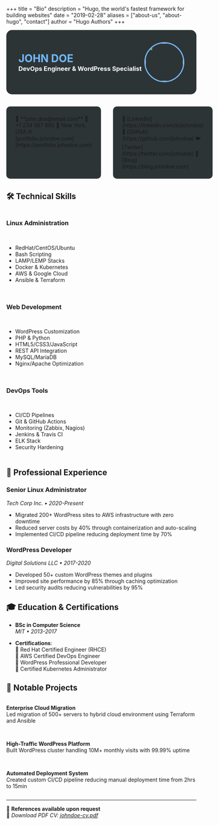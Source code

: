 +++
title = "Bio"
description = "Hugo, the world's fastest framework for building websites"
date = "2019-02-28"
aliases = ["about-us", "about-hugo", "contact"]
author = "Hugo Authors"
+++


<div style="background-color: #2d3436; color: #ffffff; padding: 2rem; border-radius: 15px; margin-bottom: 2rem;">
  <div style="display: flex; justify-content: space-between; align-items: center;">
    <div>
      <h1 style="color: #74b9ff; margin: 0;">JOHN DOE</h1>
      <h3 style="margin: 0;">DevOps Engineer & WordPress Specialist</h3>
    </div>
    <img src="/images/profile.jpg" style="width: 100px; height: 100px; border-radius: 50%; border: 3px solid #74b9ff;">
  </div>
</div>

<div style="display: grid; grid-template-columns: 1fr 1fr; gap: 2rem; margin-bottom: 2rem;">
  <div style="background-color: #2D3436; padding: 1.5rem; border-radius: 10px;">
    📧 **john.doe@email.com**  
    📱 +1 234 567 890  
    📍 New York, USA  
    🌐 [portfolio.johndoe.com](https://portfolio.johndoe.com)
  </div>
  
  <div style="background-color: #2D3436; padding: 1.5rem; border-radius: 10px;">
    💼 [LinkedIn](https://linkedin.com/in/johndoe)  
    🐙 [GitHub](https://github.com/johndoe)  
    🐦 [Twitter](https://twitter.com/johndoe)  
    📝 [Blog](https://blog.johndoe.com)
  </div>
</div>

## 🛠 Technical Skills

<div style="display: grid; grid-template-columns: repeat(auto-fit, minmax(250px, 1fr)); gap: 1rem; margin-bottom: 2rem;">

### **Linux Administration**
- RedHat/CentOS/Ubuntu
- Bash Scripting
- LAMP/LEMP Stacks
- Docker & Kubernetes
- AWS & Google Cloud
- Ansible & Terraform

### **Web Development**
- WordPress Customization
- PHP & Python
- HTML5/CSS3/JavaScript
- REST API Integration
- MySQL/MariaDB
- Nginx/Apache Optimization

### **DevOps Tools**
- CI/CD Pipelines
- Git & GitHub Actions
- Monitoring (Zabbix, Nagios)
- Jenkins & Travis CI
- ELK Stack
- Security Hardening

</div>

## 💼 Professional Experience

### **Senior Linux Administrator**  
*Tech Corp Inc. • 2020-Present*  
- Migrated 200+ WordPress sites to AWS infrastructure with zero downtime
- Reduced server costs by 40% through containerization and auto-scaling
- Implemented CI/CD pipeline reducing deployment time by 70%

### **WordPress Developer**  
*Digital Solutions LLC • 2017-2020*  
- Developed 50+ custom WordPress themes and plugins
- Improved site performance by 85% through caching optimization
- Led security audits reducing vulnerabilities by 95%

## 🎓 Education & Certifications

- **BSc in Computer Science**  
  *MIT • 2013-2017*

- **Certifications**:  
  📜 Red Hat Certified Engineer (RHCE)  
  📜 AWS Certified DevOps Engineer  
  📜 WordPress Professional Developer  
  📜 Certified Kubernetes Administrator

## 🚀 Notable Projects

<div style="display: grid; grid-template-columns: repeat(auto-fit, minmax(300px, 1fr)); gap: 1rem;">

**Enterprise Cloud Migration**  
Led migration of 500+ servers to hybrid cloud environment using Terraform and Ansible

**High-Traffic WordPress Platform**  
Built WordPress cluster handling 10M+ monthly visits with 99.99% uptime

**Automated Deployment System**  
Created custom CI/CD pipeline reducing manual deployment time from 2hrs to 15min

</div>

---

📄 **References available upon request**  
🔗 *Download PDF CV: [johndoe-cv.pdf](/docs/johndoe-cv.pdf)*